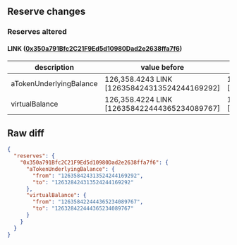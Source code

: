 ## Reserve changes

### Reserves altered

#### LINK ([0x350a791Bfc2C21F9Ed5d10980Dad2e2638ffa7f6](https://optimistic.etherscan.io/address/0x350a791Bfc2C21F9Ed5d10980Dad2e2638ffa7f6))

| description | value before | value after |
| --- | --- | --- |
| aTokenUnderlyingBalance | 126,358.4243 LINK [126358424313524244169292] | 126,328.4243 LINK [126328424313524244169292] |
| virtualBalance | 126,358.4224 LINK [126358422444365234089767] | 126,328.4224 LINK [126328422444365234089767] |


## Raw diff

```json
{
  "reserves": {
    "0x350a791Bfc2C21F9Ed5d10980Dad2e2638ffa7f6": {
      "aTokenUnderlyingBalance": {
        "from": "126358424313524244169292",
        "to": "126328424313524244169292"
      },
      "virtualBalance": {
        "from": "126358422444365234089767",
        "to": "126328422444365234089767"
      }
    }
  }
}
```